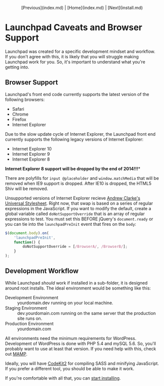 <center>[Previous](index.md) | [Home](index.md) | [Next](install.md)</center>

Launchpad Caveats and Browser Support
=====================================

Launchpad was created for a specific development mindset and workflow.  If you don't agree with this, it is likely that you will struggle making Launchpad work for you.  So, it's important to understand what you're getting into.

## Browser Support

Launchpad's front end code currently supports the latest version of the following browsers:

* Safari
* Chrome
* Firefox
* Internet Explorer

Due to the slow update cycle of Internet Explorer, the Launchpad front end currently supports the following legacy versions of Internet Explorer:

* Internet Explorer 10
* Internet Explorer 9
* Internet Explorer 8

**Internet Explorer 8 support will be dropped by the end of 2014!!!***

There are polyfills for <code>input @placeholder</code> and <code>window.matchMedia</code> that will be removed when IE9 support is dropped.  After IE10 is dropped, the HTML5 Shiv will be removed.

Unsupported versions of Internet Explorer recieve [Andrew Clarke's Universal Stylesheet](https://code.google.com/p/universal-ie6-css/).  Right now, that swap is based on a series of regular expressions in the JavaScript.  If you want to modify the default, create a global variable called <code>doNotSupportOverride</code> that is an array of regular expressions to test.  You must set this BEFORE jQuery's <code>document.ready</code> or you can tie into the <code>launchpadPreInit</code> event that fires on the <code>body</code>:

```javascript
$(document.body).on(
	'launchpadPreInit',
	function() {
		doNotSupportOverride = [/BrowserA/, /BrowserB/];
	}
);
```

## Development Workflow

While Launchpad *should* work if installed in a sub-folder, it is designed around root installs.  The ideal environment would be something like this:

<dl>
	<dt>Development Environment</dt>
	<dd>yourdomain.dev running on your local machine.</dd>
	<dt>Staging Environment</dt>
	<dd>dev.yourdomain.com running on the same server that the production site runs on.</dd>
	<dt>Production Environment</dt>
	<dd>yourdomain.com</dd>
</dl>

All environments need the minimum requirements for WordPress.  Development of WordPress is done with PHP 5.4 and mySQL 5.6.  So, you'll probably want to use at least that version.  If you need help with this, check out [MAMP](http://www.mamp.info/).

Ideally, you will have [CodeKit2](https://incident57.com/codekit/) for compiling SASS and minifying JavaScript.  If you prefer a different tool, you should be able to make it work.

If you're comfortable with all that, you can [start installing](install.md).